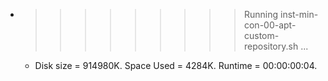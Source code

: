 * >>>>>>>>> Running inst-min-con-00-apt-custom-repository.sh ...
  * Disk size = 914980K. Space Used = 4284K. Runtime = 00:00:00:04.
